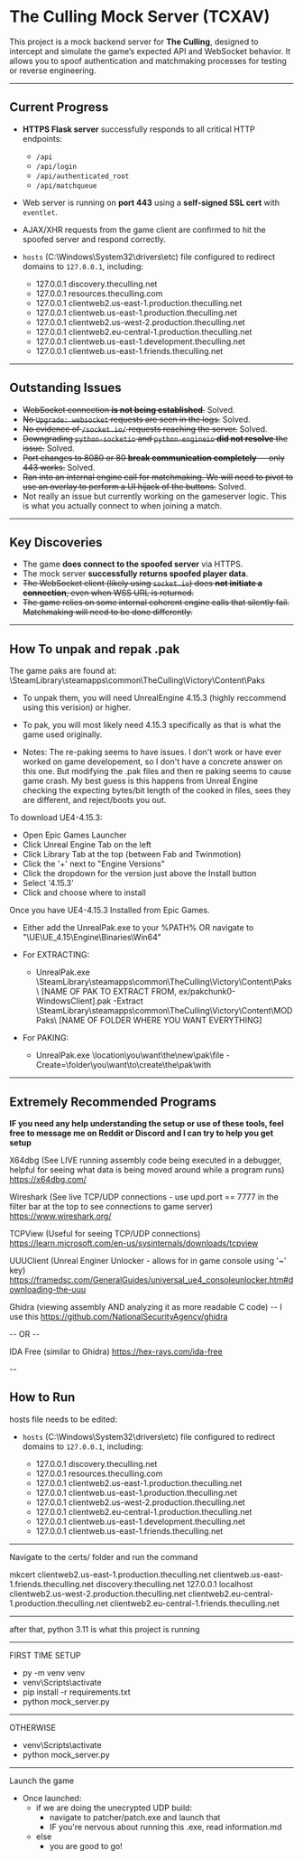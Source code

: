 # The Culling Mock Server (TCXAV)

This project is a mock backend server for **The Culling**, designed to intercept and simulate the game’s expected API and WebSocket behavior. It allows you to spoof authentication and matchmaking processes for testing or reverse engineering.

---

## Current Progress

- **HTTPS Flask server** successfully responds to all critical HTTP endpoints:
  - `/api`
  - `/api/login`
  - `/api/authenticated_root`
  - `/api/matchqueue`
- Web server is running on **port 443** using a **self-signed SSL cert** with `eventlet`.
- AJAX/XHR requests from the game client are confirmed to hit the spoofed server and respond correctly.
- `hosts` (C:\Windows\System32\drivers\etc) file configured to redirect domains to `127.0.0.1`, including:


    - 127.0.0.1 discovery.theculling.net
    - 127.0.0.1 resources.theculling.com
    - 127.0.0.1 clientweb2.us-east-1.production.theculling.net
    - 127.0.0.1 clientweb.us-east-1.production.theculling.net
    - 127.0.0.1 clientweb2.us-west-2.production.theculling.net
    - 127.0.0.1 clientweb2.eu-central-1.production.theculling.net
    - 127.0.0.1 clientweb.us-east-1.development.theculling.net
    - 127.0.0.1 clientweb.us-east-1.friends.theculling.net

---

## Outstanding Issues

- ~~WebSocket connection **is not being established**.~~ Solved.
- ~~No `Upgrade: websocket` requests are seen in the logs.~~ Solved.
- ~~No evidence of `/socket.io/` requests reaching the server.~~ Solved.
- ~~Downgrading `python-socketio` and `python-engineio` **did not resolve** the issue.~~ Solved.
- ~~Port changes to 8080 or 80 **break communication completely** — only 443 works.~~ Solved.
- ~~Ran into an internal engine call for matchmaking. We will need to pivot to use an overlay to perform a UI hijack of the buttons.~~ Solved.
- Not really an issue but currently working on the gameserver logic. This is what you actually connect to when joining a match.

---

## Key Discoveries

- The game **does connect to the spoofed server** via HTTPS.
- The mock server **successfully returns spoofed player data**.
- ~~The WebSocket client (likely using `socket.io`) does **not initiate a connection**, even when WSS URL is returned.~~
- ~~The game relies on some internal coherent engine calls that silently fail. Matchmaking will need to be done differently.~~
---

## How To unpak and repak .pak

The game paks are found at:
\SteamLibrary\steamapps\common\TheCulling\Victory\Content\Paks

- To unpak them, you will need UnrealEngine 4.15.3 (highly reccommend using this verision) or higher.
- To pak, you will most likely need 4.15.3 specifically as that is what the game used originally.

- Notes: The re-paking seems to have issues. I don't work or have ever worked on game developement, so I don't
have a concrete answer on this one. But modifying the .pak files and then re paking seems to cause game crash. 
My best guess is this happens from Unreal Engine checking the expecting bytes/bit length of the cooked in files, 
sees they are different, and reject/boots you out. 

To download UE4-4.15.3:

- Open Epic Games Launcher
- Click Unreal Engine Tab on the left
- Click Library Tab at the top (between Fab and Twinmotion)
- Click the '+' next to "Engine Versions" 
- Click the dropdown for the version just above the Install button
- Select '4.15.3'
- Click and choose where to install


Once you have UE4-4.15.3 Installed from Epic Games.
- Either add the UnrealPak.exe to your %PATH% OR navigate to "\UE\UE_4.15\Engine\Binaries\Win64"
- For EXTRACTING: 
    - UnrealPak.exe \SteamLibrary\steamapps\common\TheCulling\Victory\Content\Paks\ [NAME OF PAK TO EXTRACT FROM, ex/pakchunk0-WindowsClient].pak -Extract \SteamLibrary\steamapps\common\TheCulling\Victory\Content\MODPaks\ [NAME OF FOLDER WHERE YOU WANT EVERYTHING]

- For PAKING:
    - UnrealPak.exe \location\you\want\the\new\pak\file -Create=\folder\you\want\to\create\the\pak\with
 
---

## Extremely Recommended Programs

**IF you need any help understanding the setup or use of these tools, feel free to message me on Reddit or Discord and I can try to help you get setup**

X64dbg (See LIVE running assembly code being executed in a debugger, helpful for seeing what data is being moved around while a program runs)
https://x64dbg.com/

Wireshark (See live TCP/UDP connections - use upd.port == 7777 in the filter bar at the top to see connections to game server)
https://www.wireshark.org/

TCPView (Useful for seeing TCP/UDP connections)
https://learn.microsoft.com/en-us/sysinternals/downloads/tcpview

UUUClient (Unreal Enginer Unlocker - allows for in game console using '~' key)
https://framedsc.com/GeneralGuides/universal_ue4_consoleunlocker.htm#downloading-the-uuu

Ghidra (viewing assembly AND analyzing it as more readable C code) -- I use this
https://github.com/NationalSecurityAgency/ghidra

-- OR --

IDA Free (similar to Ghidra)
https://hex-rays.com/ida-free

--


## How to Run

hosts file needs to be edited:
- `hosts` (C:\Windows\System32\drivers\etc) file configured to redirect domains to `127.0.0.1`, including:


    - 127.0.0.1 discovery.theculling.net
    - 127.0.0.1 resources.theculling.com
    - 127.0.0.1 clientweb2.us-east-1.production.theculling.net
    - 127.0.0.1 clientweb.us-east-1.production.theculling.net
    - 127.0.0.1 clientweb2.us-west-2.production.theculling.net
    - 127.0.0.1 clientweb2.eu-central-1.production.theculling.net
    - 127.0.0.1 clientweb.us-east-1.development.theculling.net
    - 127.0.0.1 clientweb.us-east-1.friends.theculling.net

--- 

Navigate to the certs/ folder and run the command

mkcert clientweb2.us-east-1.production.theculling.net clientweb.us-east-1.friends.theculling.net discovery.theculling.net 127.0.0.1 localhost clientweb2.us-west-2.production.theculling.net clientweb2.eu-central-1.production.theculling.net clientweb2.eu-central-1.friends.theculling.net

---


after that, 
python 3.11 is what this project is running


---
FIRST TIME SETUP

- py -m venv venv
- venv\Scripts\activate
- pip install -r requirements.txt
- python mock_server.py


---
OTHERWISE

- venv\Scripts\activate
- python mock_server.py

---
Launch the game
- Once launched:
    - if we are doing the unecrypted UDP build:
        - navigate to patcher/patch.exe and launch that 
        - IF you're nervous about running this .exe, read information.md
    - else
        - you are good to go!

